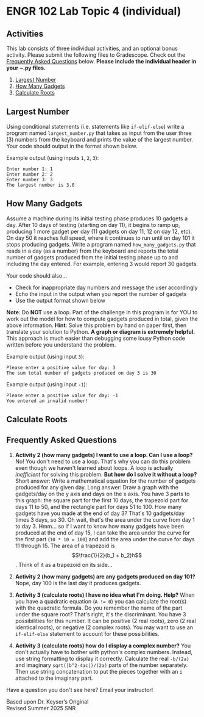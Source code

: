 # ENGR 102 Lab Topic 4 (individual)

## Activities
This lab consists of three individual activities, and an optional bonus activity. Please submit the following files to Gradescope. Check out the [Frequently Asked Questions](#frequently-asked-questions) below. **Please include the individual header in your ~.py files.**

1. [Largest Number](#largest-number)
2. [How Many Gadgets](#how-many-gadgets)
3. [Calculate Roots](#calculate-roots)

## Largest Number
Using conditional statements (i.e. statements like `if-elif-else`) write a program named `largest_number.py` that takes as input from the user three (3) numbers from the keyboard and prints the value of the largest number. Your code should output in the format shown below.

Example output (using inputs `1`, `2`, `3`):
```
Enter number 1: 1
Enter number 2: 2
Enter number 3: 3
The largest number is 3.0
```


## How Many Gadgets
Assume a machine during its initial testing phase produces 10 gadgets a day. After 10 days of testing (starting on day 11), it begins to ramp up, producing 1 more gadget per day (11 gadgets on day 11, 12 on day 12, etc). On day 50 it reaches full speed, where it continues to run until on day 101 it stops producing gadgets. Write a program named `how_many_gadgets.py` that reads in a day (as a number) from the keyboard and reports the total number of gadgets produced from the initial testing phase up to and including the day entered. For example, entering 3 would report 30 gadgets.

Your code should also...
- Check for inappropriate day numbers and message the user accordingly
- Echo the input in the output when you report the number of gadgets
- Use the output format shown below

**Note**: Do **NOT** use a loop. Part of the challenge in this program is for YOU to work out the model for how to compute gadgets produced in total, given the above information. **Hint**: Solve this problem by hand on paper first, then translate your solution to Python. **A graph or diagram is extremely helpful.** This approach is much easier than debugging some lousy Python code written before you understand the problem.

Example output (using input `3`):
```
Please enter a positive value for day: 3
The sum total number of gadgets produced on day 3 is 30
```

Example output (using input `-1`):
```
Please enter a positive value for day: -1
You entered an invalid number!
```


## Calculate Roots

## Frequently Asked Questions
1. **Activity 2 (how many gadgets) I want to use a loop. Can I use a loop?** No! You don't need to use a loop. That's why you can do this problem even though we haven't learned about loops. A loop is actually *inefficient* for solving this problem. **But how do I solve it without a loop?** Short answer: Write a mathematical equation for the number of gadgets produced for any given day. Long answer: Draw a graph with the gadgets/day on the y axis and days on the x axis. You have 3 parts to this graph: the square part for the first 10 days, the trapezoid part for days 11 to 50, and the rectangle part for days 51 to 100. How many gadgets have you made at the end of day 3? That's 10 gadgets/day times 3 days, so 30. Oh wait, that's the area under the curve from day 1 to day 3. Hmm... so if I want to know how many gadgets have been produced at the end of day 15, I can take the area under the curve for the first part (`10 * 10 = 100`) and add the area under the curve for days 11 through 15. The area of a trapezoid is $$\frac{1}{2}(b_1 + b_2)h$$. Think of it as a trapezoid on its side...

2. **Activity 2 (how many gadgets) are any gadgets produced on day 101?** Nope, day 100 is the last day it produces gadgets.

3. **Activity 3 (calculate roots) I have no idea what I'm doing. Help?** When you have a quadratic equation (`A != 0`) you can calculate the root(s) with the quadratic formula. Do you remember the name of the part under the square root? That's right, it's the discriminant. You have 3 possibilities for this number. It can be positive (2 real roots), zero (2 real identical roots), or negative (2 complex roots). You may want to use an `if-elif-else` statement to account for these possibilities.

4. **Activity 3 (calculate roots) how do I display a complex number?** You don't actually have to bother with python's complex numbers. Instead, use string formatting to display it correctly. Calculate the real `-b/(2a)` and imaginary `sqrt(|b^2-4ac|)/(2a)` parts of the number separately. Then use string concatenation to put the pieces together with an `i` attached to the imaginary part.

Have a question you don't see here? Email your instructor!

Based upon Dr. Keyser’s Original<br/>
Revised Summer 2025 SNR
